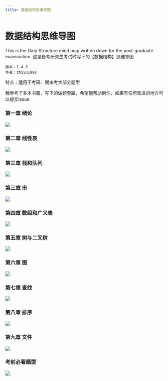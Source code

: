 ```yaml
---
title: 数据结构思维导图
---
```

# 数据结构思维导图
This is the Data Structure mind map written down for the post-graduate examination.  这是备考研究生考试时写下的【数据结构】思维导图  

```
版本：1.4.3
作者：zhiyu1998
```

特点：适用于考研、期末考大部分题型

我参考了多本书籍，写下的做题套路，希望能帮助到你，如果有任何改进的地方可以提交issue



### 第一章   绪论

![](./img/preorder.png)



### 第二章  线性表

![](./img/arraylist.png)



### 第三章  栈和队列

![](./img/stack&queue.png)



### 第三章 串

![](./img/string.png)



### 第四章  数组和广义表

![](./img/array.png)



### 第五章  树与二叉树

![](./img/bitree.png)



### 第六章  图

![](./img/graph.png)



### 第七章 查找

![](./img/search.png)



### 第八章  排序

![](./img/sort.png)



### 第九章  文件

![](./img/file.png)



### 考前必看题型

![](./img/pre-pratical-questions.png)

